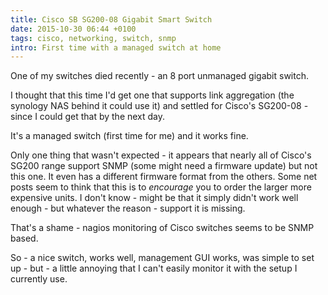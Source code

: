 ```yaml
---
title: Cisco SB SG200-08 Gigabit Smart Switch
date: 2015-10-30 06:44 +0100
tags: cisco, networking, switch, snmp
intro: First time with a managed switch at home
---
```


One of my switches died recently - an 8 port unmanaged gigabit switch.

I thought that this time I'd get one that supports link aggregation (the synology NAS behind it could use it) and settled for Cisco's SG200-08 - since I could get that by the next day.

It's a managed switch (first time for me) and it works fine.

Only one thing that wasn't expected - it appears that nearly all of Cisco's SG200 range support SNMP (some might need a firmware update) but not this one. It even has a different firmware format from the others. Some net posts seem to think that this is to _encourage_ you to order the larger more expensive units. I don't know - might be that it simply didn't work well enough - but whatever the reason - support it is missing.

That's a shame - nagios monitoring of Cisco switches seems to be SNMP based.

So - a nice switch, works well, management GUI works, was simple to set up - but - a little annoying that I can't easily monitor it with the setup I currently use.
